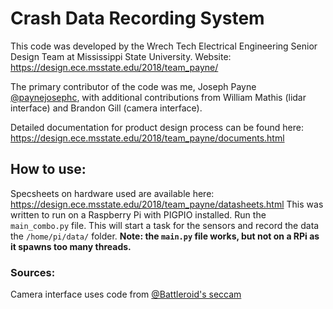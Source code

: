 # Crash Data Recording System

This code was developed by the Wrech Tech Electrical Engineering Senior Design Team at Mississippi State University. 
Website: https://design.ece.msstate.edu/2018/team_payne/

The primary contributor of the code was me, Joseph Payne [@paynejosephc](https://github.com/paynejosephc/), with additional contributions from William Mathis (lidar interface) and Brandon Gill (camera interface). 

Detailed documentation for product design process can be found here: https://design.ece.msstate.edu/2018/team_payne/documents.html

## How to use:
Specsheets on hardware used are available here: https://design.ece.msstate.edu/2018/team_payne/datasheets.html
This was written to run on a Raspberry Pi with PIGPIO installed. 
Run the `main_combo.py` file. This will start a task for the sensors and record the data the `/home/pi/data/` folder. 
**Note: the `main.py` file works, but not on a RPi as it spawns too many threads.**

### Sources:
Camera interface uses code from [@Battleroid's seccam](https://github.com/Battleroid/seccam)
